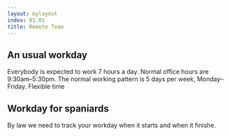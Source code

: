 ```yaml
---
layout: mylayout
index: 01.01
title: Remote Team
---
```


## An usual workday

Everybody is expected to work 7 hours a day. Normal office hours are 9:30am–5:30pm.
The normal working pattern is 5 days per week, Monday–Friday.
Flexible time 

## Workday for spaniards

By law we need to track your workday when it starts and when it finishe.